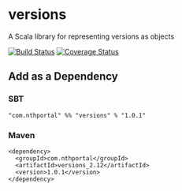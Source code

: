 # versions
A Scala library for representing versions as objects

[![Build Status](https://travis-ci.org/NthPortal/versions.svg?branch=master)](https://travis-ci.org/NthPortal/versions)
[![Coverage Status](https://coveralls.io/repos/github/NthPortal/versions/badge.svg?branch=master)](https://coveralls.io/github/NthPortal/versions?branch=master)

## Add as a Dependency

### SBT
```
"com.nthportal" %% "versions" % "1.0.1"
```

### Maven
```
<dependency>
  <groupId>com.nthportal</groupId>
  <artifactId>versions_2.12</artifactId>
  <version>1.0.1</version>
</dependency>
```
